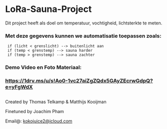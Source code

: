 # LoRa-Sauna-Project


Dit project heeft als doel om temperatuur, vochtigheid, lichtsterkte te meten.

### Met deze gegevens kunnen we automatisatie toepassen zoals:
     if (licht < grenslicht) --> buitenlicht aan
     if (temp < grenstemp) --> sauna harder
     if (temp > grenstemp) --> sauna zachter
    


### Demo Video en Foto Materiaal: 
### https://1drv.ms/u/s!Ao0-1vc27aiZgZQdx5GAyZEcrwGdpQ?e=yFgWdX


##

Created by Thomas Telkamp & Matthijs Kooijman

Finetuned by Joachim Pham

Email@: kokojuice2@icloud.com
